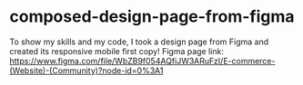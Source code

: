 # composed-design-page-from-figma
To show my skills and my code, I took a design page from Figma and created its responsive mobile first copy!
Figma page link: https://www.figma.com/file/WbZB9f054AQfiJW3ARuFzI/E-commerce-(Website)-(Community)?node-id=0%3A1
